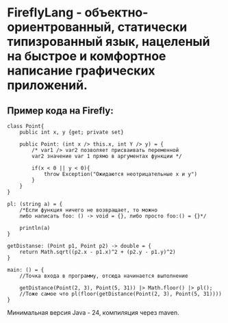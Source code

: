 # FireflyLang - объектно-ориентрованный, статически типизрованный язык, нацеленый на быстрое и комфортное написание графических приложений.
## Пример кода на Firefly:
```
class Point{
    public int x, y {get; private set}
    
    public Point: (int x /> this.x, int Y /> y) = {
        /* var1 /> var2 позволяет присваивать переменной 
        var2 значение var 1 прямо в аргументах функции */
        
        if(x < 0 || y < 0){
            throw Exception("Ожидаются неотрицательные x и y")
        }
    }
}

pl: (string a) = {
    /*Если функция ничего не возвращает, то можно 
    либо написать foo: () -> void = {}, либо просто foo:() = {}*/
    
    println(a)
}

getDistanse: (Point p1, Point p2) -> double = {
    return Math.sqrt((p2.x - p1.x)^2 + (p2.y - p1.y)^2)
}

main: () = {
    //Точка входа в программу, отсюда начинается выполнение
    
    getDistance(Point(2, 3), Point(5, 31)) |> Math.floor() |> pl();
    //Тоже самое что pl(floor(getDistance(Point(2, 3), Point(5, 31))))
}
```
Минимальная версия Java - 24, компиляция через maven.